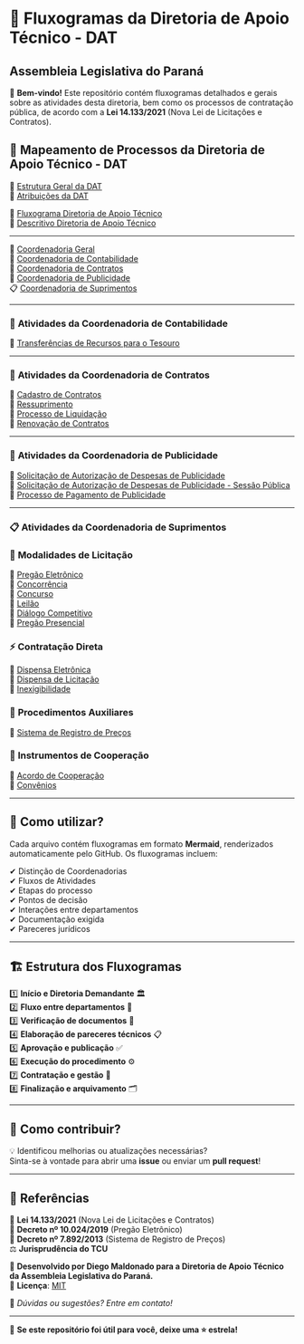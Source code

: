 # 📜 Fluxogramas da Diretoria de Apoio Técnico - DAT 
## Assembleia Legislativa do Paraná

📌 **Bem-vindo!** Este repositório contém fluxogramas detalhados e gerais sobre as atividades desta diretoria, bem como os processos de contratação pública, de acordo com a **Lei 14.133/2021** (Nova Lei de Licitações e Contratos). 

## 🏢 **Mapeamento de Processos da Diretoria de Apoio Técnico - DAT**
📜 [Estrutura Geral da DAT](geral.md)  
📜 [Atribuições da DAT](despacho-parte1-dat61-2023.md)  

📌 [Fluxograma Diretoria de Apoio Técnico](diretoria.md)  
📌 [Descritivo Diretoria de Apoio Técnico](diretoria_apoio_tecnico.md)  

---


📂 [Coordenadoria Geral](administracao.md)  
💼 [Coordenadoria de Contabilidade](contabilidade.md)  
📝 [Coordenadoria de Contratos](contratos.md)  
📣 [Coordenadoria de Publicidade](pub.md)  
📋 [Coordenadoria de Suprimentos](licitacao-dat.md)  

---


### 💼 **Atividades da Coordenadoria de Contabilidade** 
🔹 [Transferências de Recursos para o Tesouro](transf-tesouro.md)  


---


### 📝 **Atividades da Coordenadoria de Contratos** 
🔹 [Cadastro de Contratos](cad_contratos.md)  
🔹 [Ressuprimento](ressuprimento.md)  
🔹 [Processo de Liquidação](proc-liquidacao.md)  
🔹 [Renovação de Contratos](renovacao-contratos.md)  


---


### 📣 **Atividades da Coordenadoria de Publicidade** 
🔹 [Solicitação de Autorização de Despesas de Publicidade](solicitacao-autorizacao-despesa-pub.md)  
🔹 [Solicitação de Autorização de Despesas de Publicidade - Sessão Pública](solicitacao-autorizacao-despesa-pub-sess-pub.md)  
🔹 [Processo de Pagamento de Publicidade](processo-pagamento-pub.md)  


---


### 📋 **Atividades da Coordenadoria de Suprimentos**  


### 📂 **Modalidades de Licitação**  
🔹 [Pregão Eletrônico](pregao-eletronico.md)  
🔹 [Concorrência](concorrencia.md)  
🔹 [Concurso](concurso.md)  
🔹 [Leilão](leilao.md)  
🔹 [Diálogo Competitivo](dialogo-competitivo.md)  
🔹 [Pregão Presencial](pregao-presencial.md)  
### ⚡ **Contratação Direta**  
🔸 [Dispensa Eletrônica](dispensa-eletronica.md)  
🔸 [Dispensa de Licitação](dispensa-lic.md)  
🔸 [Inexigibilidade](inexigibilidade.md)  
### 📌 **Procedimentos Auxiliares**  
📖 [Sistema de Registro de Preços](registro-de-precos.md)  
### 🤝 **Instrumentos de Cooperação**  
🤝 [Acordo de Cooperação](acordo-de-cooperacao.md)  
📜 [Convênios](convenios.md)  

---

## 📖 Como utilizar?  
Cada arquivo contém fluxogramas em formato **Mermaid**, renderizados automaticamente pelo GitHub. Os fluxogramas incluem:  

✔ Distinção de Coordenadorias  
✔ Fluxos de Atividades  
✔ Etapas do processo  
✔ Pontos de decisão    
✔ Interações entre departamentos  
✔ Documentação exigida  
✔ Pareceres jurídicos  

---

## 🏗 Estrutura dos Fluxogramas  

1️⃣ **Início e Diretoria Demandante** 🏛  
2️⃣ **Fluxo entre departamentos** 🔄  
3️⃣ **Verificação de documentos** 📑  
4️⃣ **Elaboração de pareceres técnicos** 📋  
5️⃣ **Aprovação e publicação** ✅  
6️⃣ **Execução do procedimento** ⚙  
7️⃣ **Contratação e gestão** 📜  
8️⃣ **Finalização e arquivamento** 🗂  

---

## 👥 Como contribuir?  

💡 Identificou melhorias ou atualizações necessárias?  
Sinta-se à vontade para abrir uma **issue** ou enviar um **pull request**!  

---

## 📜 Referências  

📕 **Lei 14.133/2021** (Nova Lei de Licitações e Contratos)  
📘 **Decreto nº 10.024/2019** (Pregão Eletrônico)  
📗 **Decreto nº 7.892/2013** (Sistema de Registro de Preços)  
⚖ **Jurisprudência do TCU**  

📌 **Desenvolvido por Diego Maldonado para a Diretoria de Apoio Técnico da Assembleia Legislativa do Paraná.**  
📜 **Licença**: [MIT](LICENSE)  

📩 *Dúvidas ou sugestões? Entre em contato!*  

---

🌟 **Se este repositório foi útil para você, deixe uma ⭐ estrela!**  
